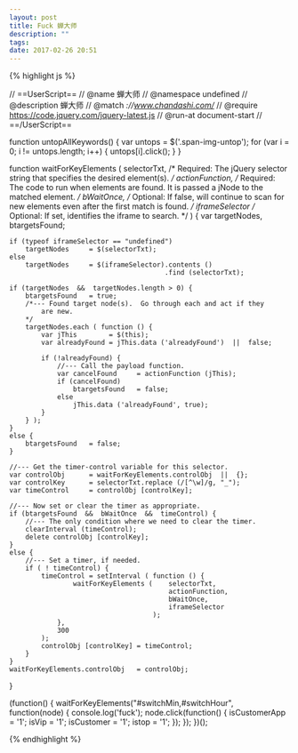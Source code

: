 ```yaml
---
layout: post
title: Fuck 蝉大师
description: ""
tags:
date: 2017-02-26 20:51
---
```


{% highlight js %}

// ==UserScript==
// @name         蝉大师
// @namespace    undefined
// @description  蝉大师
// @match        *://www.chandashi.com/*
// @require      https://code.jquery.com/jquery-latest.js
// @run-at       document-start
// ==/UserScript==

function untopAllKeywords() {
    var untops = $('.span-img-untop');
    for (var i = 0; i != untops.length; i++) {
        untops[i].click();
    }
}

function waitForKeyElements (
    selectorTxt,    /* Required: The jQuery selector string that
                        specifies the desired element(s).
                    */
    actionFunction, /* Required: The code to run when elements are
                        found. It is passed a jNode to the matched
                        element.
                    */
    bWaitOnce,      /* Optional: If false, will continue to scan for
                        new elements even after the first match is
                        found.
                    */
    iframeSelector  /* Optional: If set, identifies the iframe to
                        search.
                    */
) {
    var targetNodes, btargetsFound;

    if (typeof iframeSelector == "undefined")
        targetNodes     = $(selectorTxt);
    else
        targetNodes     = $(iframeSelector).contents ()
                                           .find (selectorTxt);

    if (targetNodes  &&  targetNodes.length > 0) {
        btargetsFound   = true;
        /*--- Found target node(s).  Go through each and act if they
            are new.
        */
        targetNodes.each ( function () {
            var jThis        = $(this);
            var alreadyFound = jThis.data ('alreadyFound')  ||  false;

            if (!alreadyFound) {
                //--- Call the payload function.
                var cancelFound     = actionFunction (jThis);
                if (cancelFound)
                    btargetsFound   = false;
                else
                    jThis.data ('alreadyFound', true);
            }
        } );
    }
    else {
        btargetsFound   = false;
    }

    //--- Get the timer-control variable for this selector.
    var controlObj      = waitForKeyElements.controlObj  ||  {};
    var controlKey      = selectorTxt.replace (/[^\w]/g, "_");
    var timeControl     = controlObj [controlKey];

    //--- Now set or clear the timer as appropriate.
    if (btargetsFound  &&  bWaitOnce  &&  timeControl) {
        //--- The only condition where we need to clear the timer.
        clearInterval (timeControl);
        delete controlObj [controlKey];
    }
    else {
        //--- Set a timer, if needed.
        if ( ! timeControl) {
            timeControl = setInterval ( function () {
                    waitForKeyElements (    selectorTxt,
                                            actionFunction,
                                            bWaitOnce,
                                            iframeSelector
                                        );
                },
                300
            );
            controlObj [controlKey] = timeControl;
        }
    }
    waitForKeyElements.controlObj   = controlObj;
}

(function() {
    waitForKeyElements("#switchMin,#switchHour", function(node) {
        console.log('fuck');
        node.click(function() {
            isCustomerApp = '1';
            isVip = '1';
            isCustomer = '1';
            istop = '1';
        });
    });
})();

{% endhighlight %}
